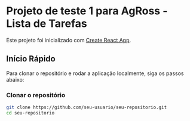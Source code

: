 # Projeto de teste 1 para AgRoss - Lista de Tarefas 

Este projeto foi inicializado com [Create React App](https://github.com/facebook/create-react-app).

## Início Rápido

Para clonar o repositório e rodar a aplicação localmente, siga os passos abaixo:

### Clonar o repositório

```bash
git clone https://github.com/seu-usuario/seu-repositorio.git
cd seu-repositorio